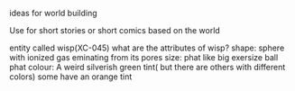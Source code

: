ideas for world building

Use for short stories or short comics based on the world

entity called wisp(XC-045)
	what are the attributes of wisp?
		shape:
			sphere with ionized gas eminating from its pores
		size:
			phat
			like big exersize ball phat
		colour:
			A weird silverish green tint( but there are others with different colors)
			some have an orange tint
			